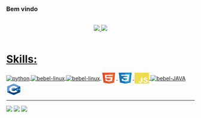 
  
### Bem vindo



<br>
<div align="center">
  <a href="https://github.com/paulowelton">
  <img height="150em" src="https://github-readme-stats.vercel.app/api?username=paulowelton&show_icons=true&theme=dracula&include_all_commits=true&count_private=true"/>
  <img height="150em" src="https://github-readme-stats.vercel.app/api/top-langs/?username=paulowelton&layout=compact&langs_count=7&theme=dracula"/>
</div>
<br>
<div style="display: inline_block; align-items: center;">
  <h1>Skills: </h1>
  
  <img align="center" alt="python" height="30" width="40" src="[https://cdn.jsdelivr.net/gh/devicons/devicon/icons/linux/linux-original.svg](https://www.google.com/url?sa=i&url=https%3A%2F%2Flogos-world.net%2Fpython-logo%2F&psig=AOvVaw3F9YPZD8KywlujVBi4cPEN&ust=1756216783830000&source=images&cd=vfe&opi=89978449&ved=0CBIQjRxqFwoTCPj7q_-Ppo8DFQAAAAAdAAAAABAE)"/>
  <img align="center" alt="bebel-linux" height="30" width="40" src="https://cdn.jsdelivr.net/gh/devicons/devicon/icons/linux/linux-original.svg"/>
  <img align="center" alt="bebel-linux" height="30" width="40" src="https://cdn.jsdelivr.net/gh/devicons/devicon/icons/windows8/windows8-original.svg"/>
  <img align="center" alt="bebel-HTML" height="30" width="40" src="https://raw.githubusercontent.com/devicons/devicon/master/icons/html5/html5-original.svg">
  <img align="center" alt="bebel-CSS" height="30" width="40" src="https://raw.githubusercontent.com/devicons/devicon/master/icons/css3/css3-original.svg">
  <img align="center" alt="bebel-Js" height="30" width="40" src="https://raw.githubusercontent.com/devicons/devicon/master/icons/javascript/javascript-plain.svg">
  <img align="center" alt="bebel-JAVA" height="30" width="40" src="https://cdn.jsdelivr.net/gh/devicons/devicon/icons/java/java-original.svg" />
  <img align="center" alt="bebel-JAVA" height="30" width="40" src="https://raw.githubusercontent.com/devicons/devicon/master/icons/cplusplus/cplusplus-original.svg" />
          
</div>
  
<hr>
  
<div> 
  <a href="https://www.instagram.com/pauloweltonn/" target="_blank"><img src="https://img.shields.io/badge/-Instagram-%23E4405F?style=for-the-badge&logo=instagram&logoColor=white"></a>
 <a href="https://discordhub.com/profile/801625131918950440" target="_blank"><img src="https://img.shields.io/badge/Discord-7289DA?style=for-the-badge&logo=discord&logoColor=white"></a> 
  <a href ="mailto:paulinho.welton08@gmail.com"><img src="https://img.shields.io/badge/-Gmail-%23333?style=for-the-badge&logo=gmail&logoColor=white"></a>
  
  
  
</div>
